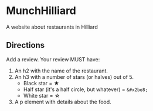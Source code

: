 # MunchHilliard
A website about restaurants in Hilliard

## Directions

Add a review. Your review MUST have:
  1.  An h2 with the name of the restaurant.
  1.  An h3 with a number of stars (or halves) out of 5.
      -   Black star = &#9733;
      -   Half star (it's a half circle, but whatever) = `&#x2be8;`
      -   White star = &#9734;
  1.  A p element with details about the food.

